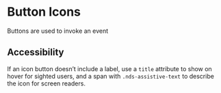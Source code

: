# Button Icons

Buttons are used to invoke an event

## Accessibility

If an icon button doesn’t include a label, use a `title` attribute to show on hover for sighted users, and a span with `.nds-assistive-text` to describe the icon for screen readers.
